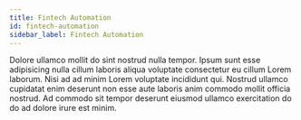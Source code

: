 ```yaml
---
title: Fintech Automation
id: fintech-automation
sidebar_label: Fintech Automation
---
```


Dolore ullamco mollit do sint nostrud nulla tempor. Ipsum sunt esse adipisicing nulla cillum laboris aliqua voluptate consectetur eu cillum Lorem laborum. Nisi ad ad minim Lorem voluptate incididunt qui. Nostrud ullamco cupidatat enim deserunt non esse aute laboris anim commodo mollit officia nostrud. Ad commodo sit tempor deserunt eiusmod ullamco exercitation do do ad dolore irure est minim.

